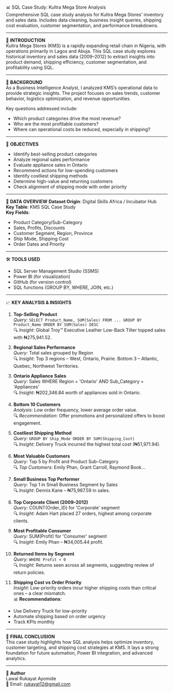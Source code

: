 
📊 SQL Case Study: Kultra Mega Store Analysis  
Comprehensive SQL case study analysis for Kultra Mega Stores' inventory and sales data. Includes data cleaning, business insight queries, shipping cost evaluation, customer segmentation, and performance breakdowns.

---

📝 **INTRODUCTION**  
Kultra Mega Stores (KMS) is a rapidly expanding retail chain in Nigeria, with operations primarily in Lagos and Abuja. This SQL case study explores historical inventory and sales data (2009–2012) to extract insights into product demand, shipping efficiency, customer segmentation, and profitability using SQL.

---

📖 **BACKGROUND**  
As a Business Intelligence Analyst, I analyzed KMS’s operational data to provide strategic insights. The project focuses on sales trends, customer behavior, logistics optimization, and revenue opportunities.

Key questions addressed include:
- Which product categories drive the most revenue?
- Who are the most profitable customers?
- Where can operational costs be reduced, especially in shipping?

---

🎯 **OBJECTIVES**
- Identify best-selling product categories
- Analyze regional sales performance
- Evaluate appliance sales in Ontario
- Recommend actions for low-spending customers
- Identify costliest shipping methods
- Determine high-value and returning customers
- Check alignment of shipping mode with order priority

---

📂 **DATA OVERVIEW**
**Dataset Origin**: Digital Skills Africa / Incubator Hub  
**Key Table**: KMS SQL Case Study  
**Key Fields**:
- Product Category/Sub-Category
- Sales, Profits, Discounts
- Customer Segment, Region, Province
- Ship Mode, Shipping Cost
- Order Dates and Priority

---

🛠 **TOOLS USED**
- SQL Server Management Studio (SSMS)
- Power BI (for visualization)
- GitHub (for version control)
- SQL functions (GROUP BY, WHERE, JOIN, etc.)

---

📈 **KEY ANALYSIS & INSIGHTS**

1. **Top-Selling Product**  
*Query:* `SELECT Product_Name, SUM(Sales) FROM ... GROUP BY Product_Name ORDER BY SUM(Sales) DESC`  
🔍 *Insight*: Global Troy™ Executive Leather Low-Back Tilter topped sales with ₦275,941.52.

2. **Regional Sales Performance**  
*Query:* Total sales grouped by Region  
🔍 *Insight*: Top 3 regions – West, Ontario, Prairie. Bottom 3 – Atlantic, Quebec, Northwest Territories.

3. **Ontario Appliance Sales**  
*Query:* Sales WHERE Region = 'Ontario' AND Sub_Category = 'Appliances'  
🔍 *Insight*: ₦202,346.84 worth of appliances sold in Ontario.

4. **Bottom 10 Customers**  
*Analysis*: Low order frequency, lower average order value.  
🔍 *Recommendation*: Offer promotions and personalized offers to boost engagement.

5. **Costliest Shipping Method**  
*Query:* `GROUP BY Ship_Mode ORDER BY SUM(Shipping_Cost)`  
🔍 *Insight*: Delivery Truck incurred the highest total cost (₦51,971.94).

6. **Most Valuable Customers**  
*Query:* Top 5 by Profit and Product Sub-Category  
🔍 *Top Customers*: Emily Phan, Grant Carroll, Raymond Book...

7. **Small Business Top Performer**  
*Query:* Top 1 in Small Business Segment by Sales  
🔍 *Insight*: Dennis Kane – ₦75,967.59 in sales.

8. **Top Corporate Client (2009–2012)**  
*Query:* COUNT(Order_ID) for 'Corporate' segment  
🔍 *Insight*: Adam Hart placed 27 orders, highest among corporate clients.

9. **Most Profitable Consumer**  
*Query:* SUM(Profit) for 'Consumer' segment  
🔍 *Insight*: Emily Phan – ₦34,005.44 profit.

10. **Returned Items by Segment**  
*Query:* `WHERE Profit < 0`  
🔍 *Insight*: Returns seen across all segments, suggesting review of return policies.

11. **Shipping Cost vs Order Priority**  
*Insight*: Low-priority orders incur higher shipping costs than critical ones – a clear mismatch.  
📊 **Recommendations**:
- Use Delivery Truck for low-priority
- Automate shipping based on order urgency
- Track KPIs monthly

---

📌 **FINAL CONCLUSION**  
This case study highlights how SQL analysis helps optimize inventory, customer targeting, and shipping cost strategies at KMS. It lays a strong foundation for future automation, Power BI integration, and advanced analytics.

---

👤 **Author**  
Lawal Rukayat Ayomide  
📧 Email: rukayat12@gmail.com

